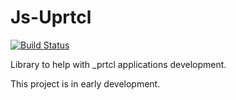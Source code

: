 # Js-Uprtcl

[![Build Status](https://travis-ci.com/uprtcl/js-uprtcl.svg?branch=develop)](https://travis-ci.com/uprtcl/js-uprtcl)

Library to help with _prtcl applications development.

This project is in early development.